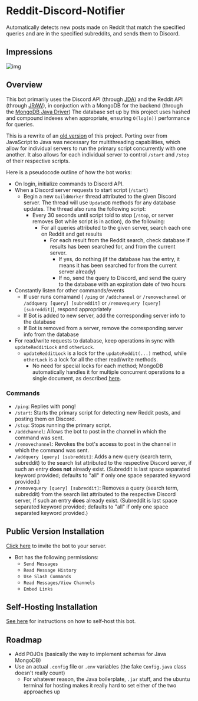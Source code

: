 # Reddit-Discord-Notifier

Automatically detects new posts made on Reddit that match the specified queries and are in the specified subreddits, and sends them to Discord.

## Impressions

![img](https://i.imgur.com/KQ1hzg6.png)

## Overview
This bot primarily uses the Discord API (through [JDA](https://github.com/DV8FromTheWorld/JDA)) and the Reddit API (through [JRAW](https://github.com/mattbdean/JRAW)), in conjuction with a MongoDB for the backend (through the [MongoDB Java Driver](https://docs.mongodb.com/drivers/java/sync/current/)) The database set up by this project uses hashed and compound indexes when appropriate, ensuring ```O(log(n))``` performance for queries. 

This is a rewrite of an [old version](https://github.com/eric-lu-VT/DEPRECATED-Reddit-Discord-Alert) of this project. Porting over from JavaScript to Java was necessary for multithreading capabilities, which allow for individual servers to run the primary script concurrently with one another. It also allows for each individual server to control ```/start``` and ```/stop``` of their respective scripts.

Here is a pseudocode outline of how the bot works:
- On login, initialize commands to Discord API.
- When a Discord server requests to start script (```/start```)
  - Begin a new ```GuildWorker``` thread attributed to the given Discord server. The thread will use ```UpdateDB``` methods for any database updates. The thread also runs the following script:
    - Every 30 seconds until script told to stop (```/stop```, or server removes Bot while script is in action), do the following:
      - For all queries attributed to the given server, search each one on Reddit and get results
        - For each result from the Reddit search, check database if results has been searched for, and from the current server.
          - If yes, do nothing (if the database has the entry, it means it has been searched for from the current server already)
          - If no, send the query to Discord, and send the query to the database with an expiration date of two hours
- Constantly listen for other commands/events
    - If user runs comamand ( ```/ping``` or ```/addchannel``` or ```/removechannel``` or  ```/addquery [query] [subreddit]``` or ```/removequery [query] [subreddit]```), respond appropriately
    - If Bot is added to new server, add the corresponding server info to the database
    - If Bot is removed from a server, remove the corresponding server info from the database
- For read/write requests to database, keep operations in sync with ```updateRedditLock``` and ```otherLock```.
  - ```updateRedditLock``` is a lock for the ```updateReddit(...)``` method, while ```otherLock``` is a lock for all the other read/write methods. 
    - No need for special locks for each method; MongoDB automatically handles it for multiple concurrent operations to a single document, as described [here](https://docs.mongodb.com/manual/core/write-operations-atomicity/).

### Commands
- ```/ping```: Replies with pong!
- ```/start```: Starts the primary script for detecting new Reddit posts, and posting them on Discord.
- ```/stop```: Stops running the primary script.
- ```/addchannel```: Allows the bot to post in the channel in which the command was sent.
- ```/removechannel```: Revokes the bot's access to post in the channel in which the command was sent.
- ```/addquery [query] [subreddit]```: Adds a new query (search term, subreddit) to the search list attributed to the respective Discord server, if such an entry **does not** already exist. (Subreddit is last space separated keyword provided; defaults to "all" if only one space separated keyword provided.)
- ```/removequery [query] [subreddit]```: Removes a query (search term, subreddit) from the search list attributed to the respective Discord server, if such an entry **does** already exist. (Subreddit is last space separated keyword provided; defaults to "all" if only one space separated keyword provided.)

## Public Version Installation
[Click here](https://discord.com/api/oauth2/authorize?client_id=912892084875321356&permissions=2147568640&scope=bot%20applications.commands) to invite the bot to your server.
- Bot has the following permissions:
    - ```Send Messages```
    - ```Read Message History```
    - ```Use Slash Commands```
    - ```Read Messages/View Channels```
    - ```Embed Links```

## Self-Hosting Installation
[See here](https://github.com/eric-lu-VT/Reddit-Discord-Notifier/wiki) for instructions on how to self-host this bot.

## Roadmap
- Add POJOs (basically the way to implement schemas for Java MongoDB)
- Use an actual ```.config``` file or ```.env``` variables (the fake ```Config.java``` class doesn't really count)
  - For whatever reason, the Java boilerplate, ```.jar``` stuff, and the ubuntu terminal for hosting makes it really hard to set either of the two approaches up
